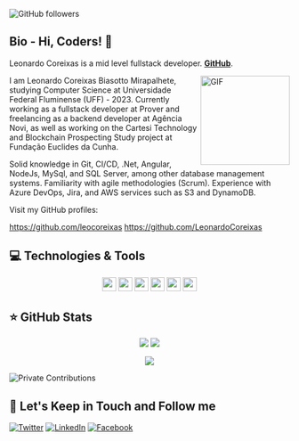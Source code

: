 ![GitHub followers](https://img.shields.io/github/followers/leocoreixas?style=social)


## Bio - Hi, Coders! 👋

Leonardo Coreixas is a mid level fullstack developer.   **[GitHub](https://github.com/leocoreixas)**. 

<img align="right" alt="GIF" height="160px" src="https://media.giphy.com/media/du3J3cXyzhj75IOgvA/giphy.gif" />

I am Leonardo Coreixas Biasotto Mirapalhete, studying Computer Science at Universidade Federal Fluminense (UFF) - 2023. Currently working as a fullstack developer at Prover and freelancing as a backend developer at Agência Novi, as well as working on the Cartesi Technology and Blockchain Prospecting Study project at Fundação Euclides da Cunha.

Solid knowledge in Git, CI/CD, .Net, Angular, NodeJs, MySql, and SQL Server, among other database management systems. Familiarity with agile methodologies (Scrum). Experience with Azure DevOps, Jira, and AWS services such as S3 and DynamoDB.

Visit my GitHub profiles:

https://github.com/leocoreixas
https://github.com/LeonardoCoreixas

## 💻 Technologies & Tools

<p align="center">
  <img src="https://img.shields.io/badge/-GitHub-181717?style=flat-square&logo=github" height="25"/>
  <img src="https://img.shields.io/badge/-.NET-512BD4?style=flat-square&logo=.net&logoColor=white" height="25"/>
  <img src="https://img.shields.io/badge/-Node.js-339933?style=flat-square&logo=node.js&logoColor=white" height="25"/>
  <img src="https://img.shields.io/badge/-Python-3776AB?style=flat-square&logo=python&logoColor=white" height="25"/>
  <img src="https://img.shields.io/badge/-Angular-DD0031?style=flat-square&logo=angular&logoColor=white" height="25"/>
  <img src="https://img.shields.io/badge/-React-61DAFB?style=flat-square&logo=react&logoColor=white" height="25"/>
</p>

## ⭐ GitHub Stats

<p align="center">
  <img src="https://github-readme-stats.vercel.app/api?username=leocoreixas&show_icons=true&theme=tokyonight&line_height=27">
  <img src="https://github-readme-stats.vercel.app/api/top-langs/?username=leocoreixas&hide=css,java,html&theme=tokyonight">
</p>

<p align="center">
  <img src="https://github-readme-streak-stats.herokuapp.com/?user=leocoreixas&theme=tokyonight">
</p>

![Private Contributions](https://img.shields.io/badge/Private%20Contributions-Enabled-success)


## 🎯 Let's Keep in Touch and Follow me 

[![Twitter](https://img.shields.io/badge/twitter-%231DA1F2.svg?&style=for-the-badge&logo=twitter&logoColor=white)](https://twitter.com/leozincoreixas)
[![LinkedIn](https://img.shields.io/badge/linkedin-%230077B5.svg?&style=for-the-badge&logo=linkedin&logoColor=white)](https://www.linkedin.com/in/leonardo-coreixas-biasotto-mirapalhete-1a5809203/)
[![Facebook](https://img.shields.io/badge/facebook-%231877F2.svg?&style=for-the-badge&logo=facebook&logoColor=white)](https://www.facebook.com/leonardo.coreixas/)


